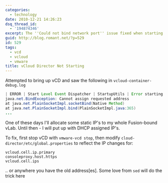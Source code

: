 ```yaml
---
categories:
  - technology
date: 2010-12-21 14:26:23
dsq_thread_id:
  - '194874346'
excerpt: The ''Could not bind network port'' issue fixed when starting vCloud Director
guid: http://blog.romant.net/?p=529
id: 529
tags:
  - vcd
  - vcloud
  - vmware
title: vCloud Director Not Starting
---
```


Attempted to bring up vCD and saw the following in `vcloud-container-debug.log`

```java
| ERROR | Start Level Event Dispatcher | StartupUtils | Error starting application: Could not bind network port: 80 on host address: 172.16.225.131 |
java.net.BindException: Cannot assign requested address
at java.net.PlainSocketImpl.socketBind(Native Method)
at java.net.PlainSocketImpl.bind(PlainSocketImpl.java:365)
...
```

One of these days I'll allocate some static IP's to my whole Fusion-bound vLab. Until then - I will put up with DHCP assigned IP's.

To fix, first stop vCD with `vmware-vcd stop`, then modify `cloud-director/etc/global.properties` to reflect the IP changes for:

```
vcloud.cell.ip.primary  
consoleproxy.host.https
vcloud.cell.ips 
```

.. or anywhere you have the old address[es]. Some love from `sed` will do the trick here